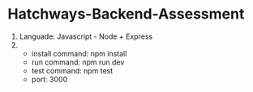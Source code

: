 # Hatchways-Backend-Assessment

1. Languade: Javascript - Node + Express
2. - install command: npm install
   - run command: npm run dev
   - test command: npm test
   - port: 3000
